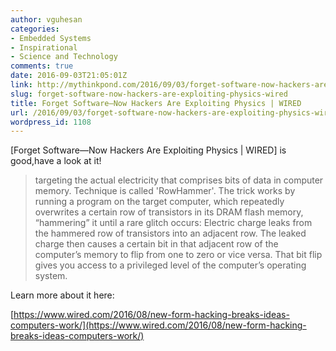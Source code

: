 ```yaml
---
author: vguhesan
categories:
- Embedded Systems
- Inspirational
- Science and Technology
comments: true
date: 2016-09-03T21:05:01Z
link: http://mythinkpond.com/2016/09/03/forget-software-now-hackers-are-exploiting-physics-wired/
slug: forget-software-now-hackers-are-exploiting-physics-wired
title: Forget Software—Now Hackers Are Exploiting Physics | WIRED
url: /2016/09/03/forget-software-now-hackers-are-exploiting-physics-wired/
wordpress_id: 1108
---
```


[Forget Software—Now Hackers Are Exploiting Physics | WIRED] is good,have a look at it!


<blockquote>targeting the actual electricity that comprises bits of data in computer memory. Technique is called 'RowHammer'. The trick works by running a program on the target computer, which repeatedly overwrites a certain row of transistors in its DRAM flash memory, “hammering” it until a rare glitch occurs: Electric charge leaks from the hammered row of transistors into an adjacent row. The leaked charge then causes a certain bit in that adjacent row of the computer’s memory to flip from one to zero or vice versa. That bit flip gives you access to a privileged level of the computer’s operating system.</blockquote>


Learn more about it here:

[https://www.wired.com/2016/08/new-form-hacking-breaks-ideas-computers-work/](https://www.wired.com/2016/08/new-form-hacking-breaks-ideas-computers-work/)
